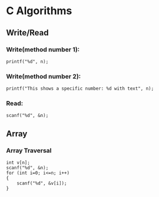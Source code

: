 # C Algorithms
## Write/Read
### Write(method number 1):
```
printf("%d", n);
```
### Write(method number 2):
```
printf("This shows a specific number: %d with text", n);
```
### Read:
```
scanf("%d", &n);
```



## Array
### Array Traversal

```
int v[n];
scanf("%d", &n);
for (int i=0; i<=n; i++)
{
    scanf("%d", &v[i]);
}
```
